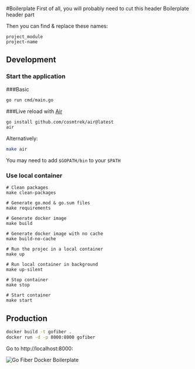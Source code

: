 #Boilerplate
First of all, you will probably need to cut this header Boilerplate header part


Then you can find & replace these names:
```
project_module
project-name
```


## Development

### Start the application 

###Basic
```bash
go run cmd/main.go
```

###Live reload with [Air](https://github.com/cosmtrek/air)

```bash
go install github.com/cosmtrek/air@latest
air
```

Alternatively:
```bash
make air
```
You may need to add `$GOPATH/bin` to your `$PATH`
### Use local container

```
# Clean packages
make clean-packages

# Generate go.mod & go.sum files
make requirements

# Generate docker image
make build

# Generate docker image with no cache
make build-no-cache

# Run the projec in a local container
make up

# Run local container in background
make up-silent

# Stop container
make stop

# Start container
make start
```

## Production

```bash
docker build -t gofiber .
docker run -d -p 8000:8000 gofiber
```

Go to http://localhost:8000:


![Go Fiber Docker Boilerplate](./go_fiber_boilerplate.gif)

